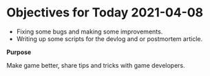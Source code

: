 # Objectives for Today 2021-04-08

- Fixing some bugs and making some improvements.
- Writing up some scripts for the devlog and or postmortem article.

**Purpose**

Make game better, share tips and tricks with game developers.
